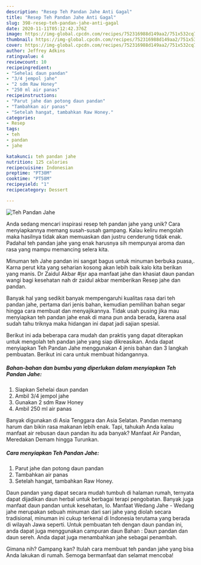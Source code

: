 ```yaml
---
description: "Resep Teh Pandan Jahe Anti Gagal"
title: "Resep Teh Pandan Jahe Anti Gagal"
slug: 398-resep-teh-pandan-jahe-anti-gagal
date: 2020-11-11T05:12:42.376Z
image: https://img-global.cpcdn.com/recipes/752316988d149aa2/751x532cq70/teh-pandan-jahe-foto-resep-utama.jpg
thumbnail: https://img-global.cpcdn.com/recipes/752316988d149aa2/751x532cq70/teh-pandan-jahe-foto-resep-utama.jpg
cover: https://img-global.cpcdn.com/recipes/752316988d149aa2/751x532cq70/teh-pandan-jahe-foto-resep-utama.jpg
author: Jeffrey Adkins
ratingvalue: 4
reviewcount: 10
recipeingredient:
- "Sehelai daun pandan"
- "3/4 jempol jahe"
- "2 sdm Raw Honey"
- "250 ml air panas"
recipeinstructions:
- "Parut jahe dan potong daun pandan"
- "Tambahkan air panas"
- "Setelah hangat, tambahkan Raw Honey."
categories:
- Resep
tags:
- teh
- pandan
- jahe

katakunci: teh pandan jahe 
nutrition: 125 calories
recipecuisine: Indonesian
preptime: "PT30M"
cooktime: "PT58M"
recipeyield: "1"
recipecategory: Dessert

---
```



![Teh Pandan Jahe](https://img-global.cpcdn.com/recipes/752316988d149aa2/751x532cq70/teh-pandan-jahe-foto-resep-utama.jpg)

Anda sedang mencari inspirasi resep teh pandan jahe yang unik? Cara menyiapkannya memang susah-susah gampang. Kalau keliru mengolah maka hasilnya tidak akan memuaskan dan justru cenderung tidak enak. Padahal teh pandan jahe yang enak harusnya sih mempunyai aroma dan rasa yang mampu memancing selera kita.

Minuman teh Jahe pandan ini sangat bagus untuk minuman berbuka puasa,. Karna perut kita yang seharian kosong akan lebih baik kalo kita berikan yang manis. Dr Zaidul Akbar #jsr apa manfaat jahe dan khasiat daun pandan wangi bagi kesehatan nah dr zaidul akbar memberikan Resep jahe dan pandan.

Banyak hal yang sedikit banyak mempengaruhi kualitas rasa dari teh pandan jahe, pertama dari jenis bahan, kemudian pemilihan bahan segar hingga cara membuat dan menyajikannya. Tidak usah pusing jika mau menyiapkan teh pandan jahe enak di mana pun anda berada, karena asal sudah tahu triknya maka hidangan ini dapat jadi sajian spesial.


Berikut ini ada beberapa cara mudah dan praktis yang dapat diterapkan untuk mengolah teh pandan jahe yang siap dikreasikan. Anda dapat menyiapkan Teh Pandan Jahe menggunakan 4 jenis bahan dan 3 langkah pembuatan. Berikut ini cara untuk membuat hidangannya.

<!--inarticleads1-->

##### Bahan-bahan dan bumbu yang diperlukan dalam menyiapkan Teh Pandan Jahe:

1. Siapkan Sehelai daun pandan
1. Ambil 3/4 jempol jahe
1. Gunakan 2 sdm Raw Honey
1. Ambil 250 ml air panas


Banyak digunakan di Asia Tenggara dan Asia Selatan. Pandan memang harum dan bikin rasa makanan lebih enak. Tapi, tahukah Anda kalau manfaat air rebusan daun pandan itu ada banyak? Manfaat Air Pandan, Meredakan Demam hingga Turunkan. 

<!--inarticleads2-->

##### Cara menyiapkan Teh Pandan Jahe:

1. Parut jahe dan potong daun pandan
1. Tambahkan air panas
1. Setelah hangat, tambahkan Raw Honey.


Daun pandan yang dapat secara mudah tumbuh di halaman rumah, ternyata dapat dijadikan daun herbal untuk berbagai terapi pengobatan. Banyak juga manfaat daun pandan untuk kesehatan, lo. Manfaat Wedang Jahe - Wedang jahe merupakan sebuah minuman dari sari jahe yang diolah secara tradisional, minuman ini cukup terkenal di Indonesia terutama yang berada di wilayah Jawa seperti. Untuk pembuatan teh dengan daun pandan ini, anda dapat juga menggunakan campuran daun Bahan : Daun pandan dan daun sereh. Anda dapat juga menambahkan jahe sebagai penambah. 

Gimana nih? Gampang kan? Itulah cara membuat teh pandan jahe yang bisa Anda lakukan di rumah. Semoga bermanfaat dan selamat mencoba!
